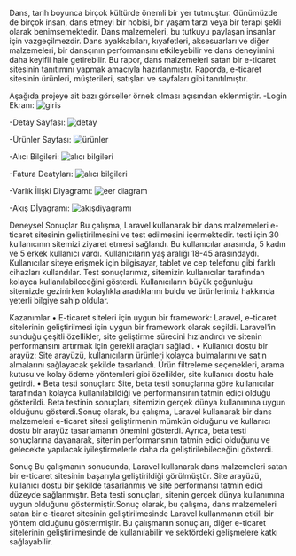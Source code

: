 Dans, tarih boyunca birçok kültürde önemli bir yer tutmuştur. Günümüzde de birçok insan, dans etmeyi bir hobisi, bir yaşam tarzı veya bir terapi şekli olarak benimsemektedir. Dans malzemeleri, bu tutkuyu paylaşan insanlar için vazgeçilmezdir. Dans ayakkabıları, kıyafetleri, aksesuarları ve diğer malzemeleri, bir dansçının 
performansını etkileyebilir ve dans deneyimini daha keyifli hale getirebilir. Bu rapor, dans malzemeleri satan bir e-ticaret sitesinin tanıtımını yapmak amacıyla hazırlanmıştır. Raporda, e-ticaret sitesinin ürünleri, müşterileri, satışları ve sayfaları gibi tanıtılmıştır.

Aşağıda projeye ait bazı görseller örnek olması açısından eklenmiştir.
-Login Ekranı:
![giris](https://user-images.githubusercontent.com/74769154/236638697-ffcf074e-f689-4b21-96ea-e8e75921fa32.png)


-Detay Sayfası:
![detay](https://user-images.githubusercontent.com/74769154/236638691-c858250d-3333-4b23-9e95-0b992205ef66.png)

-Ürünler Sayfası:
![ürünler](https://user-images.githubusercontent.com/74769154/236638706-a63d0f69-70b8-42d3-ba3c-f5e2cf117346.png)

-Alıcı Bilgileri:
![alıcı bilgileri](https://user-images.githubusercontent.com/74769154/236638719-b047490a-db0a-405d-81b0-735ef8c3f25f.png)

-Fatura Deatyları:
![alıcı bilgileri](https://user-images.githubusercontent.com/74769154/236638737-c228ea34-1b44-41a0-bc94-55332649e515.png)

-Varlık İlişki Diyagramı:
![eer diagram](https://user-images.githubusercontent.com/74769154/236638762-fc6b558d-024a-4a8a-8c89-9fa76ddb8171.png)

-Akış Dİyagramı:
![akışdiyagramı](https://user-images.githubusercontent.com/74769154/236638822-fe6edef7-7715-4b06-9869-4850aaa609a3.png)

Deneysel Sonuçlar
Bu çalışma, Laravel kullanarak bir dans malzemeleri e-ticaret sitesinin geliştirilmesini ve test edilmesini içermektedir. testi için 30 kullanıcının sitemizi ziyaret etmesi sağlandı. Bu kullanıcılar arasında, 5 kadın ve 5 erkek kullanıcı vardı. Kullanıcıların yaş aralığı 18-45 arasındaydı. Kullanıcılar 
siteye erişmek için bilgisayar, tablet ve cep telefonu gibi farklı cihazları kullandılar. Test sonuçlarımız, sitemizin kullanıcılar tarafından kolayca kullanılabileceğini gösterdi. Kullanıcıların büyük çoğunluğu sitemizde gezinirken kolaylıkla aradıklarını buldu ve ürünlerimiz hakkında yeterli bilgiye sahip oldular.

Kazanımlar
• E-ticaret siteleri için uygun bir framework: Laravel, e-ticaret sitelerinin geliştirilmesi için uygun bir framework olarak seçildi. Laravel'in sunduğu çeşitli 
özellikler, site geliştirme sürecini hızlandırdı ve sitenin performansını artırmak için gerekli araçları sağladı.
• Kullanıcı dostu bir arayüz: Site arayüzü, kullanıcıların ürünleri kolayca bulmalarını ve satın almalarını sağlayacak şekilde tasarlandı. Ürün filtreleme seçenekleri, arama kutusu ve kolay ödeme yöntemleri gibi özellikler, site kullanıcı dostu hale getirdi.
• Beta testi sonuçları: Site, beta testi sonuçlarına göre kullanıcılar tarafından kolayca kullanılabildiği ve performansının tatmin edici olduğu gösterildi. Beta testinin sonuçları, sitemizin gerçek dünya kullanımına uygun olduğunu gösterdi.Sonuç olarak, bu çalışma, Laravel kullanarak bir dans malzemeleri e-ticaret sitesi geliştirmenin mümkün olduğunu ve kullanıcı dostu bir arayüz tasarlamanın önemini gösterdi. Ayrıca, beta testi sonuçlarına dayanarak, sitenin performansının tatmin edici olduğunu ve gelecekte yapılacak iyileştirmelerle daha da geliştirilebileceğini gösterdi.

Sonuç
Bu çalışmanın sonucunda, Laravel kullanarak dans malzemeleri satan bir e-ticaret sitesinin başarıyla geliştirildiği görülmüştür. Site arayüzü, kullanıcı dostu bir 
şekilde tasarlanmış ve site performansı tatmin edici düzeyde sağlanmıştır. Beta testi sonuçları, sitenin gerçek dünya kullanımına uygun olduğunu göstermiştir.Sonuç olarak, bu çalışma, dans malzemeleri satan bir e-ticaret sitesinin geliştirilmesinde Laravel kullanmanın etkili bir yöntem olduğunu göstermiştir. Bu çalışmanın sonuçları, diğer e-ticaret sitelerinin geliştirilmesinde de kullanılabilir ve sektördeki gelişmelere katkı sağlayabilir.


